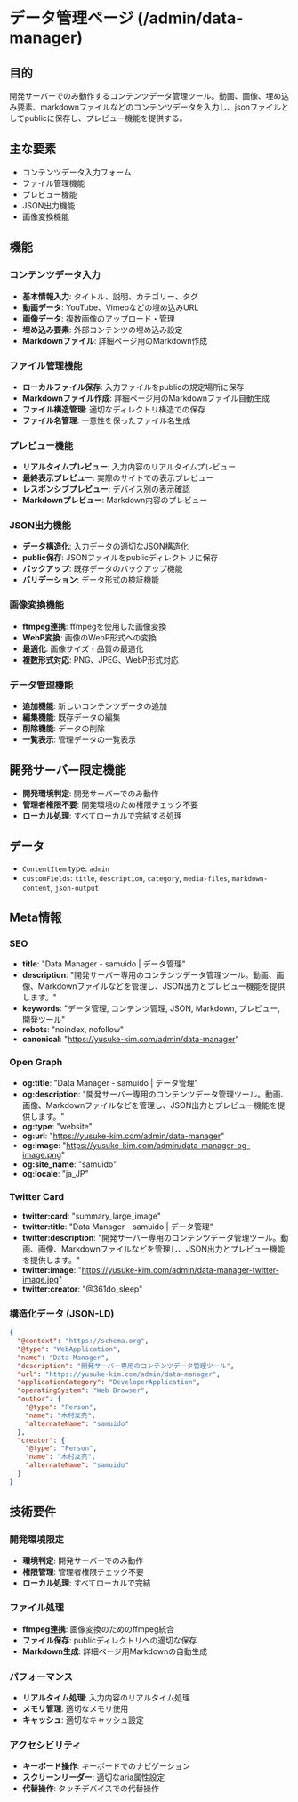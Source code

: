 # データ管理ページ (/admin/data-manager)

## 目的

開発サーバーでのみ動作するコンテンツデータ管理ツール。動画、画像、埋め込み要素、markdownファイルなどのコンテンツデータを入力し、jsonファイルとしてpublicに保存し、プレビュー機能を提供する。

## 主な要素

- コンテンツデータ入力フォーム
- ファイル管理機能
- プレビュー機能
- JSON出力機能
- 画像変換機能

## 機能

### コンテンツデータ入力

- **基本情報入力**: タイトル、説明、カテゴリー、タグ
- **動画データ**: YouTube、Vimeoなどの埋め込みURL
- **画像データ**: 複数画像のアップロード・管理
- **埋め込み要素**: 外部コンテンツの埋め込み設定
- **Markdownファイル**: 詳細ページ用のMarkdown作成

### ファイル管理機能

- **ローカルファイル保存**: 入力ファイルをpublicの規定場所に保存
- **Markdownファイル作成**: 詳細ページ用のMarkdownファイル自動生成
- **ファイル構造管理**: 適切なディレクトリ構造での保存
- **ファイル名管理**: 一意性を保ったファイル名生成

### プレビュー機能

- **リアルタイムプレビュー**: 入力内容のリアルタイムプレビュー
- **最終表示プレビュー**: 実際のサイトでの表示プレビュー
- **レスポンシブプレビュー**: デバイス別の表示確認
- **Markdownプレビュー**: Markdown内容のプレビュー

### JSON出力機能

- **データ構造化**: 入力データの適切なJSON構造化
- **public保存**: JSONファイルをpublicディレクトリに保存
- **バックアップ**: 既存データのバックアップ機能
- **バリデーション**: データ形式の検証機能

### 画像変換機能

- **ffmpeg連携**: ffmpegを使用した画像変換
- **WebP変換**: 画像のWebP形式への変換
- **最適化**: 画像サイズ・品質の最適化
- **複数形式対応**: PNG、JPEG、WebP形式対応

### データ管理機能

- **追加機能**: 新しいコンテンツデータの追加
- **編集機能**: 既存データの編集
- **削除機能**: データの削除
- **一覧表示**: 管理データの一覧表示

## 開発サーバー限定機能

- **開発環境判定**: 開発サーバーでのみ動作
- **管理者権限不要**: 開発環境のため権限チェック不要
- **ローカル処理**: すべてローカルで完結する処理

## データ

- `ContentItem` type: `admin`
- `customFields`: `title`, `description`, `category`, `media-files`, `markdown-content`, `json-output`

## Meta情報

### SEO

- **title**: "Data Manager - samuido | データ管理"
- **description**: "開発サーバー専用のコンテンツデータ管理ツール。動画、画像、Markdownファイルなどを管理し、JSON出力とプレビュー機能を提供します。"
- **keywords**: "データ管理, コンテンツ管理, JSON, Markdown, プレビュー, 開発ツール"
- **robots**: "noindex, nofollow"
- **canonical**: "https://yusuke-kim.com/admin/data-manager"

### Open Graph

- **og:title**: "Data Manager - samuido | データ管理"
- **og:description**: "開発サーバー専用のコンテンツデータ管理ツール。動画、画像、Markdownファイルなどを管理し、JSON出力とプレビュー機能を提供します。"
- **og:type**: "website"
- **og:url**: "https://yusuke-kim.com/admin/data-manager"
- **og:image**: "https://yusuke-kim.com/admin/data-manager-og-image.png"
- **og:site_name**: "samuido"
- **og:locale**: "ja_JP"

### Twitter Card

- **twitter:card**: "summary_large_image"
- **twitter:title**: "Data Manager - samuido | データ管理"
- **twitter:description**: "開発サーバー専用のコンテンツデータ管理ツール。動画、画像、Markdownファイルなどを管理し、JSON出力とプレビュー機能を提供します。"
- **twitter:image**: "https://yusuke-kim.com/admin/data-manager-twitter-image.jpg"
- **twitter:creator**: "@361do_sleep"

### 構造化データ (JSON-LD)

```json
{
  "@context": "https://schema.org",
  "@type": "WebApplication",
  "name": "Data Manager",
  "description": "開発サーバー専用のコンテンツデータ管理ツール",
  "url": "https://yusuke-kim.com/admin/data-manager",
  "applicationCategory": "DeveloperApplication",
  "operatingSystem": "Web Browser",
  "author": {
    "@type": "Person",
    "name": "木村友亮",
    "alternateName": "samuido"
  },
  "creator": {
    "@type": "Person",
    "name": "木村友亮",
    "alternateName": "samuido"
  }
}
```

## 技術要件

### 開発環境限定

- **環境判定**: 開発サーバーでのみ動作
- **権限管理**: 管理者権限チェック不要
- **ローカル処理**: すべてローカルで完結

### ファイル処理

- **ffmpeg連携**: 画像変換のためのffmpeg統合
- **ファイル保存**: publicディレクトリへの適切な保存
- **Markdown生成**: 詳細ページ用Markdownの自動生成

### パフォーマンス

- **リアルタイム処理**: 入力内容のリアルタイム処理
- **メモリ管理**: 適切なメモリ使用
- **キャッシュ**: 適切なキャッシュ設定

### アクセシビリティ

- **キーボード操作**: キーボードでのナビゲーション
- **スクリーンリーダー**: 適切なaria属性設定
- **代替操作**: タッチデバイスでの代替操作
